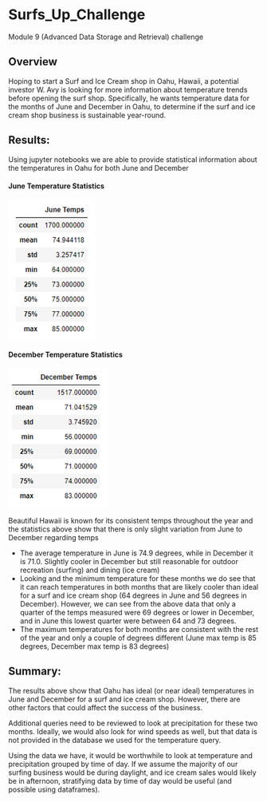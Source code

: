 # Surfs_Up_Challenge
Module 9 (Advanced Data Storage and Retrieval) challenge


## Overview 
Hoping to start a Surf and Ice Cream shop in Oahu, Hawaii, a potential investor W. Avy is looking for more information about temperature trends before opening the surf shop. Specifically, he wants temperature data for the months of June and December in Oahu, to determine if the surf and ice cream shop business is sustainable year-round.

## Results: 
Using jupyter notebooks we are able to provide statistical information about the temperatures in Oahu for both June and December

#### June Temperature Statistics

![June Temperature Statistics](/JuneTemps.png)

#### December Temperature Statistics

![December Temperature Statistics](/DecTemps.png)

Beautiful Hawaii is known for its consistent temps throughout the year and the statistics above show that there is only slight variation from June to December regarding temps
- The average temperature in June is 74.9 degrees, while in December it is 71.0.  Slightly cooler in December but still reasonable for outdoor recreation (surfing) and dining (ice cream) 
- Looking and the minimum temperature for these months we do see that it can reach temperatures in both months that are likely cooler than ideal for a surf and ice cream shop (64 degrees in June and 56 degrees in December). However, we can see from the above data that only a quarter of the temps measured were 69 degrees or lower in December, and in June this lowest quarter were between 64 and 73 degrees.
- The maximum temperatures for both months are consistent with the rest of the year and only a couple of degrees different (June max temp is 85 degrees, December max temp is 83 degrees)

## Summary:
The results above show that Oahu has ideal (or near ideal) temperatures in June and December for a surf and ice cream shop.  However, there are other factors that could affect the success of the business.  

Additional queries need to be reviewed to look at precipitation for these two months.  Ideally, we would also look for wind speeds as well, but that data is not provided in the database we used for the temperature query.

Using the data we have, it would be worthwhile to look at temperature and precipitation grouped by time of day.  If we assume the majority of our surfing business would be during daylight, and ice cream sales would likely be in afternoon, stratifying data by time of day would be useful (and possible using dataframes). 

